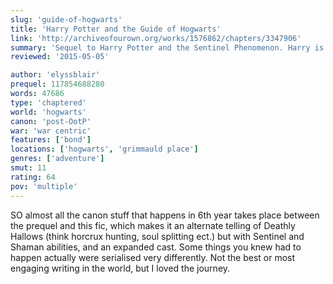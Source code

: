 ```yaml
---
slug: 'guide-of-hogwarts'
title: 'Harry Potter and the Guide of Hogwarts'
link: 'http://archiveofourown.org/works/1576862/chapters/3347906'
summary: 'Sequel to Harry Potter and the Sentinel Phenomenon. Harry is focused on taking down Voldemort. Draco must deal with the possibility of facing his father. Neville is still coming to terms with his new-found Sentinel senses.'
reviewed: '2015-05-05'

author: 'elyssblair'
prequel: 117854688280
words: 47686
type: 'chaptered'
world: 'hogwarts'
canon: 'post-OotP'
war: 'war centric'
features: ['bond']
locations: ['hogwarts', 'grimmauld place']
genres: ['adventure']
smut: 11
rating: 64
pov: 'multiple'
---
```


SO almost all the canon stuff that happens in 6th year takes place between the prequel and this fic, which makes it an alternate telling of Deathly Hallows (think horcrux hunting, soul splitting ect.) but with Sentinel and Shaman abilities, and an expanded cast. Some things you knew had to happen actually were serialised very differently. Not the best or most engaging writing in the world, but I loved the journey.
